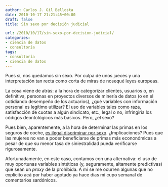 ```yaml
---
author: Carlos J. Gil Bellosta
date: 2010-10-17 21:21:45+00:00
draft: false
title: Sin sexo por decisión judicial

url: /2010/10/17/sin-sexo-por-decision-judicial/
categories:
- ciencia de datos
- consultoría
tags:
- consultoría
- ciencia de datos
---
```


Pues sí, nos quedamos sin sexo. Por culpa de unos jueces y una interpretación tan recta como corta de miras de nosequé leyes europeas.

La cosa viene de atrás: a la hora de categorizar clientes, usuarios o, en definitiva, personas en proyectos diversos de minería de datos (o en el cotidiando desempeño de los actuarios), ¿qué variables con información personal es legítimo utilizar? El uso de variables tales como raza, satisfacción de cuotas a algún sindicato, etc., legal o no, infringiría los códigos deontológicos más básicos. Pero, ¿el sexo?

Pues bien, aparentemente, a la hora de determinar las primas en los seguros de coche, [es ilegal discriminar por sexo](http://www.news-insurances.com/auto-insurance-eu-equality-laws-will-have-women-drivers-pay-higher-insurance-premiums/0167361210). ¿Implicaciones? Pues que las mujeres no van a poder beneficiarse de primas más econonómicas a pesar de que su menor tasa de siniestralidad pueda verificarse rigurosamente.

Afortunadamente, en este caso, contamos con una alternativa: el uso de muy oportunas variables sintéticas (y, seguramente, altamente predictivas) que sean un _proxy_ de la prohibida. A mí se me ocurren algunas que no explicito acá por haber agotado ya hace días mi cupo semanal de comentarios sardónicos.
